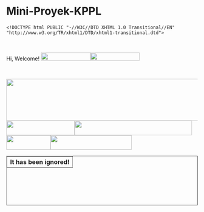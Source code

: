 # Mini-Proyek-KPPL
    <!DOCTYPE html PUBLIC "-//W3C//DTD XHTML 1.0 Transitional//EN" "http://www.w3.org/TR/xhtml1/DTD/xhtml1-transitional.dtd">
<html xmlns="http://www.w3.org/1999/xhtml">
<head>
<meta http-equiv="Content-Type" content="text/html; charset=utf-8" />
<title>Untitled Document</title>
</head>

<body><tr>
    <th width="19%" scope="col">&nbsp;</th>
    <th align="right" scope="col"><p>Hi, Welcome! <a href="#" onmouseout="MM_swapImgRestore()" onmouseover="MM_swapImage('Login','','Image/Login 1.png',1)"><img src="Image/Login.png" alt="" width="130" height="21" id="Login" /></a><a href="#" onmouseout="MM_swapImgRestore()" onmouseover="MM_swapImage('Sign Up','','Image/Sign up 1.png',1)"><img src="Image/Sign up.png" alt="" width="130" height="21" id="Sign Up" /></a></p>
    <p>&nbsp;</p></th>
  </tr>
  <tr>
    <th height="109" colspan="2" align="right" valign="middle"><img src="Image/Logo.png" alt="" width="579" height="110" /></th>
  </tr>
<tr>
  <td height="65" colspan="2" align="center" valign="middle"><a href="#" onmouseout="MM_swapImgRestore()" onmouseover="MM_swapImage('Home','','Image/Home.png',1)"><img src="Image/Home 1.png" alt="" width="180" height="38" id="Home" /></a><a href="#" onmouseout="MM_swapImgRestore()" onmouseover="MM_swapImage('Event Gal','','Image/Event Gal 1.png',1)"><img src="Image/Event Gal.png" alt="" width="309" height="38" id="Event Gal" /><img src="Image/Event.png" alt="" width="116" height="38" id="Event" /></a><a href="#" onmouseout="MM_swapImgRestore()" onmouseover="MM_swapImage('About','','Image/About 1.png',1)"><img src="Image/About.png" alt="" width="214" height="38" id="About" /></a><a href="#" onmouseout="MM_swapImgRestore()" onmouseover="MM_swapImage('Event Gal','','Image/Event Gal 1.png',1)"><a href="#" onmouseout="MM_swapImgRestore()" onmouseover="MM_swapImage('Event','','Image/Event 1.png',1)"></a><a href="#" onmouseout="MM_swapImgRestore()" onmouseover="MM_swapImage('About','','Image/About 1.png',1)"></a></td>
  </tr>
<table width="100%" height="130" border="1">
  <tr>
    <th scope="col">It has been ignored!</th>
  </tr>
</table>
<p>&nbsp;</p>
</body>
</html>
